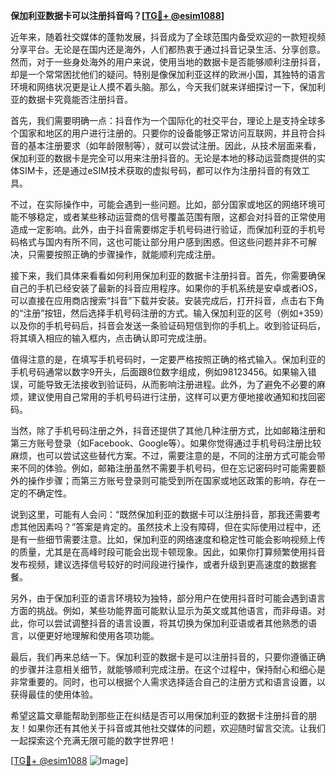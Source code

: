 **保加利亚数据卡可以注册抖音吗？[[TG💪+ @esim1088](https://t.me/s/esim1088)]**

近年来，随着社交媒体的蓬勃发展，抖音成为了全球范围内备受欢迎的一款短视频分享平台。无论是在国内还是海外，人们都热衷于通过抖音记录生活、分享创意。然而，对于一些身处海外的用户来说，使用当地的数据卡是否能够顺利注册抖音，却是一个常常困扰他们的疑问。特别是像保加利亚这样的欧洲小国，其独特的语言环境和网络状况更是让人摸不着头脑。那么，今天我们就来详细探讨一下，保加利亚的数据卡究竟能否注册抖音。

首先，我们需要明确一点：抖音作为一个国际化的社交平台，理论上是支持全球多个国家和地区的用户进行注册的。只要你的设备能够正常访问互联网，并且符合抖音的基本注册要求（如年龄限制等），就可以尝试注册。因此，从技术层面来看，保加利亚的数据卡是完全可以用来注册抖音的。无论是本地的移动运营商提供的实体SIM卡，还是通过eSIM技术获取的虚拟号码，都可以作为注册抖音的有效工具。

不过，在实际操作中，可能会遇到一些问题。比如，部分国家或地区的网络环境可能不够稳定，或者某些移动运营商的信号覆盖范围有限，这都会对抖音的正常使用造成一定影响。此外，由于抖音需要绑定手机号码进行验证，而保加利亚的手机号码格式与国内有所不同，这也可能让部分用户感到困惑。但这些问题并非不可解决，只需要按照正确的步骤操作，就能顺利完成注册。

接下来，我们具体来看看如何利用保加利亚的数据卡注册抖音。首先，你需要确保自己的手机已经安装了最新的抖音应用程序。如果你的手机系统是安卓或者iOS，可以直接在应用商店搜索“抖音”下载并安装。安装完成后，打开抖音，点击右下角的“注册”按钮，然后选择手机号码注册的方式。输入保加利亚的区号（例如+359）以及你的手机号码后，抖音会发送一条验证码短信到你的手机上。收到验证码后，将其填入相应的输入框内，点击确认即可完成注册。

值得注意的是，在填写手机号码时，一定要严格按照正确的格式输入。保加利亚的手机号码通常以数字9开头，后面跟8位数字组成，例如98123456。如果输入错误，可能导致无法接收到验证码，从而影响注册进程。此外，为了避免不必要的麻烦，建议使用自己常用的手机号码进行注册，这样可以更方便地接收通知和找回密码。

当然，除了手机号码注册之外，抖音还提供了其他几种注册方式，比如邮箱注册和第三方账号登录（如Facebook、Google等）。如果你觉得通过手机号码注册比较麻烦，也可以尝试这些替代方案。不过，需要注意的是，不同的注册方式可能会带来不同的体验。例如，邮箱注册虽然不需要手机号码，但在忘记密码时可能需要额外的操作步骤；而第三方账号登录则可能受到所在国家或地区政策的影响，存在一定的不确定性。

说到这里，可能有人会问：“既然保加利亚的数据卡可以注册抖音，那我还需要考虑其他因素吗？”答案是肯定的。虽然技术上没有障碍，但在实际使用过程中，还是有一些细节需要注意。比如，保加利亚的网络速度和稳定性可能会影响视频上传的质量，尤其是在高峰时段可能会出现卡顿现象。因此，如果你打算频繁使用抖音发布视频，建议选择信号较好的时间段进行操作，或者升级到更高速度的数据套餐。

另外，由于保加利亚的语言环境较为独特，部分用户在使用抖音时可能会遇到语言方面的挑战。例如，某些功能界面可能默认显示为英文或其他语言，而非母语。对此，你可以尝试调整抖音的语言设置，将其切换为保加利亚语或者其他熟悉的语言，以便更好地理解和使用各项功能。

最后，我们再来总结一下。保加利亚的数据卡是可以注册抖音的，只要你遵循正确的步骤并注意相关细节，就能够顺利完成注册。在这个过程中，保持耐心和细心是非常重要的。同时，也可以根据个人需求选择适合自己的注册方式和语言设置，以获得最佳的使用体验。

希望这篇文章能帮助到那些正在纠结是否可以用保加利亚的数据卡注册抖音的朋友！如果你还有其他关于抖音或其他社交媒体的问题，欢迎随时留言交流。让我们一起探索这个充满无限可能的数字世界吧！

[[TG💪+ @esim1088](https://t.me/s/esim1088) ![Image](https://i.postimg.cc/4NQfJmqS/Snipaste-2025-05-13-00-14-12.png)]